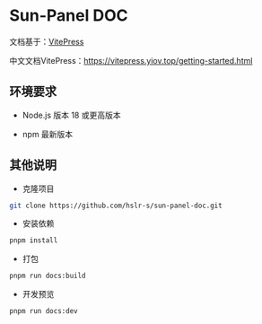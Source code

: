 # Sun-Panel DOC

文档基于：[VitePress](https://vitepress.dev/)

中文文档VitePress：https://vitepress.yiov.top/getting-started.html

## 环境要求

- Node.js 版本 18 或更高版本

- npm 最新版本

## 其他说明

- 克隆项目

```bash
git clone https://github.com/hslr-s/sun-panel-doc.git
```

- 安装依赖
```bash
pnpm install
```

- 打包
```bash
pnpm run docs:build
```

- 开发预览

```bash
pnpm run docs:dev
```